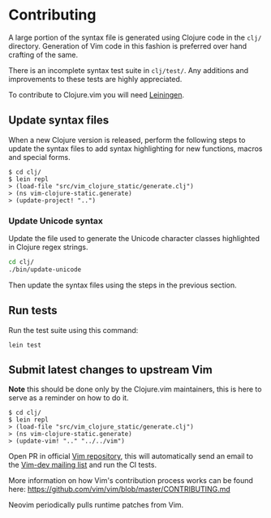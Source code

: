 # Contributing

A large portion of the syntax file is generated using Clojure code in the
`clj/` directory.  Generation of Vim code in this fashion is preferred over
hand crafting of the same.

There is an incomplete syntax test suite in `clj/test/`.  Any additions and
improvements to these tests are highly appreciated.

To contribute to Clojure.vim you will need [Leiningen][].


## Update syntax files

When a new Clojure version is released, perform the following steps to update
the syntax files to add syntax highlighting for new functions, macros and
special forms.

```
$ cd clj/
$ lein repl
> (load-file "src/vim_clojure_static/generate.clj")
> (ns vim-clojure-static.generate)
> (update-project! "..")
```

### Update Unicode syntax

Update the file used to generate the Unicode character classes highlighted in Clojure
regex strings.

```sh
cd clj/
./bin/update-unicode
```

Then update the syntax files using the steps in the previous section.


## Run tests

Run the test suite using this command:

```
lein test
```


## Submit latest changes to upstream Vim

**Note** this should be done only by the Clojure.vim maintainers, this is here
to serve as a reminder on how to do it.

```
$ cd clj/
$ lein repl
> (load-file "src/vim_clojure_static/generate.clj")
> (ns vim-clojure-static.generate)
> (update-vim! ".." "../../vim")
```

Open PR in official [Vim repository][], this will automatically send an email
to the [Vim-dev mailing list](https://www.vim.org/maillist.php#vim-dev) and run
the CI tests.

More information on how Vim's contribution process works can be found here:
<https://github.com/vim/vim/blob/master/CONTRIBUTING.md>

Neovim periodically pulls runtime patches from Vim.


[Vim repository]: https://github.com/vim/vim
[Leiningen]: https://leiningen.org/#install
